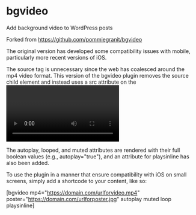 # bgvideo
Add background video to WordPress posts

Forked from https://github.com/pommiegranit/bgvideo

The original version has developed some compatibility issues with mobile, particularly more recent versions of iOS.

The source tag is unnecessary since the web has coalesced around the mp4 video format. This version of the bgvideo plugin removes the source child element and instead uses a src attribute on the <video> tag itself. CSS hooks like IDs and classes remain untouched, so the plugin will function the same as before.

The autoplay, looped, and muted attributes are rendered with their full boolean values (e.g., autoplay="true"), and an attribute for playsinline has also been added.

To use the plugin in a manner that ensure compatibility with iOS on small screens, simply add a shortcode to your content, like so:

[bgvideo mp4="https://domain.com/urlforvideo.mp4" poster="https://domain.com/urlforposter.jpg" autoplay muted loop playsinline]

